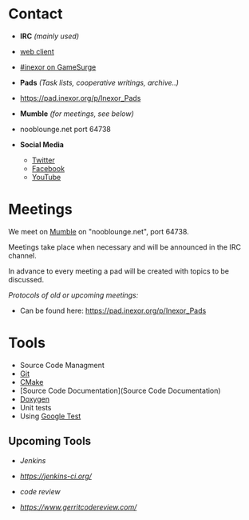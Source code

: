 # Contact

* **IRC** _(mainly used)_
 * [web client](http://irc.lc/gamesurge/inexor)
 * [#inexor on GameSurge](irc://gamesurge.net/#inexor)

* **Pads** _(Task lists, cooperative writings, archive..)_
 * https://pad.inexor.org/p/Inexor_Pads

* **Mumble** _(for meetings, see below)_
 * nooblounge.net port 64738

* **Social Media** 
  * [Twitter](https://twitter.com/inexorgame)
  * [Facebook](https://www.facebook.com/inexorgame)
  * [YouTube](https://www.youtube.com/channel/UCKOcY8wxvWq8pGLcESSpfhw)

# Meetings

We meet on [Mumble](https://github.com/mumble-voip/mumble) on "nooblounge.net", port 64738.

Meetings take place when necessary and will be announced in the IRC channel.

In advance to every meeting a pad will be created with topics to be discussed.

_Protocols of old or upcoming meetings:_ 
* Can be found here: https://pad.inexor.org/p/Inexor_Pads

# Tools
* Source Code Managment
 * [Git](http://git-scm.com/)
 * [CMake](http://www.cmake.org/Wiki/CMake)
* [Source Code Documentation](Source Code Documentation)
 * [Doxygen](http://www.stack.nl/~dimitri/doxygen/)
* Unit tests
 * Using [Google Test](https://code.google.com/p/googletest/)

## Upcoming Tools
* _Jenkins_
 * _https://jenkins-ci.org/_

* _code review_
 * _https://www.gerritcodereview.com/_